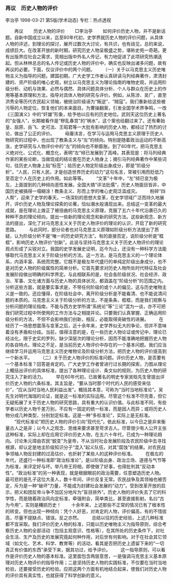 ### 再议　历史人物的评价
李治亭
1998-03-21
第5版(学术动态)
专栏：热点透视

　　再议
　　历史人物的评价
　　□李治亭
　　如何评价历史人物，并不是新话题。自新中国成立以来，迄至80年代初，史学界就历史人物的评价问题，从具体人物的评述，到理论的探讨，展开过数次大讨论，有共识，也有歧见，总的来说，成绩巨大。在改革开放的新时期，研究历史人物呈极盛之势，堪称史苑一奇葩。更有出版界应社会之需求，竞相出版中外名人传记，有力地促进了此项研究热潮迭起。但从林林总总的名人传记或历史人物的评价中，确实也反映出诸多问题，故有再议的必要。下面，仅议评价中的两个问题。
　　（一）关于以马克思主义历史唯物主义为指导的问题。建国初期，广大史学工作者认真研读马列经典著作，肃清封建的、资产阶级的唯心史观，树立以马克思主义为理论指南的唯物史观，并运用阶级分析、动机与效果、必然与偶然、具体问题具体分析、个人与群众在历史上的作用等基本原理和方法，指导对具体人物的研究与评价。例如，从陈涉、吴广，直至洪秀全等历代农民起义领袖，被统治阶级诬为“叛逆”、“贼寇”。我们重新给这些被污辱的人物定位，恢复他们的本来面目。为曹操翻案，引发全国学术界争鸣，一改《三国演义》中的“奸雄”形象，给予他以应有的历史地位。武则天这位历史上著名的“女强人”，长期被看作是“秽乱春宫”的“祸水”，这个案也给翻过来了。还有秦始皇、屈原、岳飞、史可法、王昭君等一大批有影响的历史人物，都经过了热烈的讨论，做出了公正的评价。
　　毋庸讳言，在学习与运用马克思主义原理于历史人物研究的过程中，也出现了教条主义与“左”的倾向。特别是随着政治运动的不断高涨，史学研究与人物评价中的“左”的倾向也不断膨胀。到了60年代，把马克思主义绝对化、公式化、概念化，表明“左”倾已发展到了高峰。其表现是：将马列经典作家的某些论断，当做现成的结论套在历史人物身上；摘引马列经典著作中某些词句，往历史人物身上贴“标签”；给历史人物定阶级出身成分，即是“阶级分析”。“人民，只有人民，才是创造世界历史的动力”这句名言，常被引用而贬低乃至否定个人在历史上的作用。如此等等。
　　“文革”十年中，“左”倾已变为极左，上面提到的几种倾向恶性发展。全国大搞“评法批儒”，历史人物面目皆非，中国历史被搞得一塌糊涂！教条主义、形而上学的唯心史观泛滥成灾。
　　粉碎“四人帮”，迎来了史学的春天。一场深刻的思想大变革，在史学领域广泛而持久地展开，评价历史人物及理论探索的论著，恰似潮水般涌现出来。总结这一变革的最大成就，是在理论上拨正了被扭曲的马克思主义原理，克服了五六十年代沿袭已久的种种不良的理论倾向，提出一些新的理论观念和新的研究方法。这些新观念、新方法的提出，深化了对马克思主义关于历史人物评价的理论的认识，开启了新的研究思路。
　　与此同时，部分论者也对马克思主义原理如阶级分析方法提出了质疑，认为阶级分析不是“唯一的历史研究方法”。有的直接否定，说阶级分析是“框框”，影响历史人物评价“创新”。此说与坚持马克思主义关于历史人物评价的理论观点形成了尖锐对立。我国的史学发展史证明，迄今为止，还没有一种科学方法能够取代马克思主义关于阶级分析的方法。这一方法，是马克思主义的一个理论体系，内涵丰富、系统而完整。它既不是极左年代盛行的单纯定阶级出身成分，也不是对历史人物的阶级属性的简单分析。它首先要求对历史人物所处时代特征及社会发展阶段做出明确的科学界定。与此相联系的是，社会各阶级状况、社会经济、政治、军事、文化诸方面与历史人物的具体状况，都涵盖在“阶级分析”的范围之内。分析这些方面，就是要实事求是，不带任何阶级的或个人的偏见，这与历史唯物主义是一致的。还应懂得，在阶级社会中，离开阶级分析是不能看清、也不能说清问题的本质的。马克思主义关于阶级分析的方法，不是条条、框框，而是我们观察与分析问题的理论指南，不能与西方史学所谓“系统论”等“三论”混为一谈，亦不可把我们研究过程中所使用的工作方法与之相提并论。只要我们认真掌握、正确运用阶级分析的方法，不但不会影响我们创新，相反，必能取得突破性的进展。
　　在经历了一场思想震荡与变革之后，近十余年来，史学界似无大的争论，但并不意味着没有矛盾和分歧。当前，值得注意的是，在一些历史人物论证或传记中，理论已经淡化，限于史实的罗列，缺少深层次的理论分析，因而不能准确地把握历史人物的各自特点。理论之不足，是当前历史人物评价中存在的一个基本问题。我们应当继续学习并运用马克思主义历史唯物论及阶级分析方法，把历史人物的评价提高到一个新水平。
　　（二）关于历史人物评价的标准问题。评价历史人物，是否要有一个基本标准？回答是肯定的。广大史学工作者曾进行过长期的探索，力图从理论上概括出评价的具体标准，提出了各种理论设计、条文似的规则，为历史人物的研究注入了新的活力。
　　早在60年代初，已故著名的明史专家吴晗先生曾提出评价历史人物的六条标准。其主旨是，“要从当时那个时代的人民的感受来估价”，“应从当时当地人民利益出发”。概括其本意，可称为“当时当地标准论”。吴先生对明代海瑞的论证，就是这一标准的实际运用。尽管这个标准不尽完善，但它无疑拓展了关于历史人物的研究思路，具有重大的认识价值。与此标准不同，有些学者以历史人物千差万别，不应有一固定的统一标准，而是因人而异；或将历史人物分成几种类型，分别划定标准。这是一种“多标准论”，实际上是无标准。
　　“现代标准论”把历史人物的评价引向“现代化”。依此标准，以今日之是非来衡量古人之是非；以今人之观念、思维来要求甚至苛求古人。尽管很少有人公开主张这种标准，实际上却在应用它评价历史人物，在五六十年代，已成为一种理论趋向。讨论朱元璋由农民“蜕变”为皇帝，不从当时社会发展阶段及农民阶级中去寻找根源，却认定是地主阶级知识分子“混入”起义队伍，对其“腐蚀”的结果。对农民战争领袖人物反封建的过高估价，也折射了某些人的这种评价标准。
　　在极左的年代，还盛行一种标准即“政治标准论”，是以阶级出身、政治立场、道德与气节等为标准，来评定好与坏。举凡帝王将相，即使做了好事，也得批判其“反动本性”。“政治标准”的另一种表现，就是根据眼前的政治需要，任意塑造历史人物。最可悲的是孔子这位大圣人，数十年间，评价反复无常。农民战争及其领袖也被否定，斥为是一种“破坏”力量，不能成为封建社会发展的“动力”。受到改革开放的启示，把义和团反帝斗争不加区分地斥为“盲目排外”。历史人物的评价失去了它的科学性，而是随着政治风向定标准，牵强附会，简单类比，甚至直接影射。名曰“古为今用”，实则是糟损历史！
　　十余年来，上述那些不正常的情况已有了根本性的转变。但也出现一种倾向：凭个人好恶，对肯定的人物，评价偏高，有的不惜拔高，尽量不提缺点、错误。反之亦然。
　　总结以往的历史经验，上述几种标准都不宜采取。我们评价历史人物的标准，只能以历史唯物主义为指导原则，综合考察历史人物的全部活动（包括主观意识、性格等），在其所处的历史条件下，对社会生活、生产及历史的发展究竟起何种作用，对后世有何影响。对于在社会其它领域（如文化、艺术、科学、教育等）的活动，看其是否把历史上遗留下来的“一切真正有价值的东西”承受下来，据其功过，给予评价。
　　这一指导原则，可以看作是评价历史人物的基本标准。这里面包含两层意思，一是强调马克思主义基本原理对历史人物评价的指导作用；二是坚持历史人物的实践标准，不仅要在当时当地检验，还要接受历史的检验。应把这两个方面有机地结合起来，使我们对历史人物的评价具有真实性，也就获得了科学创新的意义。
